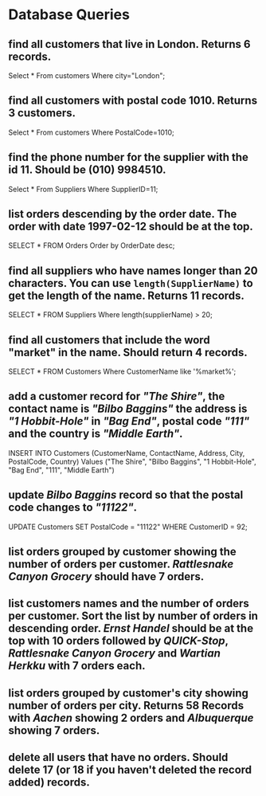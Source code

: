 # Database Queries

## find all customers that live in London. Returns 6 records.
Select * From customers Where city="London";

## find all customers with postal code 1010. Returns 3 customers.
Select * From customers Where PostalCode=1010;

## find the phone number for the supplier with the id 11. Should be (010) 9984510.
Select * From Suppliers Where SupplierID=11;

## list orders descending by the order date. The order with date 1997-02-12 should be at the top.
SELECT * FROM Orders Order by OrderDate desc;


## find all suppliers who have names longer than 20 characters. You can use `length(SupplierName)` to get the length of the name. Returns 11 records.
SELECT * FROM Suppliers Where length(supplierName) > 20;

## find all customers that include the word "market" in the name. Should return 4 records.
SELECT * FROM Customers Where CustomerName like '%market%';

## add a customer record for _"The Shire"_, the contact name is _"Bilbo Baggins"_ the address is _"1 Hobbit-Hole"_ in _"Bag End"_, postal code _"111"_ and the country is _"Middle Earth"_.
INSERT INTO Customers (CustomerName, ContactName, Address, City, PostalCode, Country)
Values ("The Shire", "Bilbo Baggins", "1 Hobbit-Hole", "Bag End", "111", "Middle Earth")

## update _Bilbo Baggins_ record so that the postal code changes to _"11122"_.
UPDATE Customers SET PostalCode = "11122" WHERE CustomerID = 92;


## list orders grouped by customer showing the number of orders per customer. _Rattlesnake Canyon Grocery_ should have 7 orders.

## list customers names and the number of orders per customer. Sort the list by number of orders in descending order. _Ernst Handel_ should be at the top with 10 orders followed by _QUICK-Stop_, _Rattlesnake Canyon Grocery_ and _Wartian Herkku_ with 7 orders each.

## list orders grouped by customer's city showing number of orders per city. Returns 58 Records with _Aachen_ showing 2 orders and _Albuquerque_ showing 7 orders.

## delete all users that have no orders. Should delete 17 (or 18 if you haven't deleted the record added) records.
